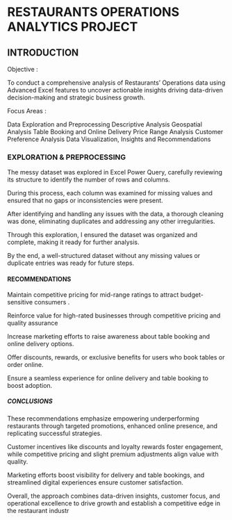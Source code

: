 # RESTAURANTS OPERATIONS ANALYTICS PROJECT

## INTRODUCTION

Objective : 

To conduct a comprehensive analysis of Restaurants’ Operations data using Advanced Excel features to uncover actionable insights driving  data-driven decision-making and strategic business growth.

Focus Areas :

Data Exploration and Preprocessing
Descriptive Analysis
Geospatial Analysis
Table Booking and Online Delivery
Price Range Analysis
Customer Preference Analysis
Data Visualization, Insights and Recommendations

### EXPLORATION & PREPROCESSING

The messy dataset was explored in Excel Power Query, carefully reviewing its structure to identify the number of rows and columns.

During this process, each column was examined for missing values and ensured that no gaps or inconsistencies were present.

After identifying and handling any issues with the data, a thorough cleaning was done, eliminating duplicates and addressing any other irregularities.

Through this exploration, I ensured the dataset was organized and complete, making it ready for further analysis.

By the end, a well-structured dataset without any missing values or duplicate entries was ready for future steps.



#### RECOMMENDATIONS

Maintain competitive pricing for mid-range ratings to attract budget-sensitive consumers .

Reinforce value for high-rated businesses through competitive pricing and quality assurance

Increase marketing efforts to raise awareness about table booking and online delivery options.

Offer discounts, rewards, or exclusive benefits for users who book tables or order online.

Ensure a seamless experience for online delivery and table booking to boost adoption.

##### CONCLUSIONS

These recommendations emphasize empowering underperforming restaurants through targeted promotions, enhanced online presence, and replicating successful strategies.

Customer incentives like discounts and loyalty rewards foster engagement, while competitive pricing and slight premium adjustments align value with quality. 

Marketing efforts boost visibility for delivery and table bookings, and streamlined digital experiences ensure customer satisfaction. 

Overall, the approach combines data-driven insights, customer focus, and operational excellence to drive growth and establish a competitive edge in the restaurant industr



